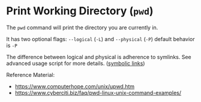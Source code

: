 # Print Working Directory (`pwd`)

The `pwd` command will print the directory you are currently in.

It has two optional flags: `--logical` (`-L`) and `--physical` (`-P`) default behavior is `-P`

The difference between logical and physical is adherence to symlinks. See advanced usage script for more details. ([symbolic links](https://www.nixtutor.com/freebsd/understanding-symbolic-links/))

Reference Material:

* https://www.computerhope.com/unix/upwd.htm
* https://www.cyberciti.biz/faq/pwd-linux-unix-command-examples/
